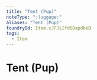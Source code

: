 ```yaml
---
title: "Tent (Pup)"
noteType: ":luggage:"
aliases: "Tent (Pup)"
foundryId: Item.xJFJiIfd6DapdbkQ
tags:
  - Item
---
```


# Tent (Pup)

